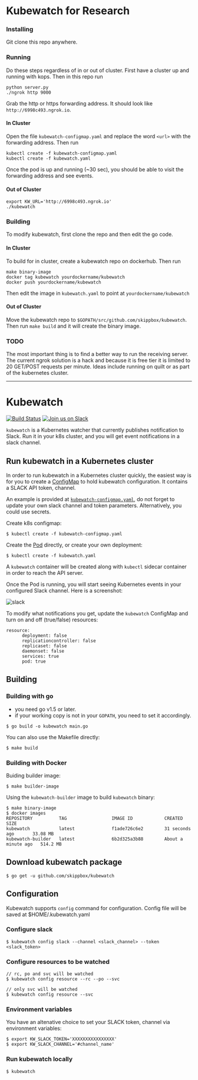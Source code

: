 # Kubewatch for Research

### Installing

Git clone this repo anywhere.

### Running

Do these steps regardless of in or out of cluster. First have a cluster up and running with kops. Then in this repo run

    python server.py
    ./ngrok http 9000

Grab the http or https forwarding address. It should look like `http://6998c493.ngrok.io`. 

#### In Cluster

Open the file `kubewatch-configmap.yaml` and replace the word `<url>` with the forwarding address. Then run

    kubectl create -f kubewatch-configmap.yaml
    kubectl create -f kubewatch.yaml

Once the pod is up and running (~30 sec), you should be able to visit the forwarding address and see events.

#### Out of Cluster

    export KW_URL='http://6998c493.ngrok.io'
    ./kubewatch

### Building

To modify kubewatch, first clone the repo and then edit the go code. 

#### In Cluster
To build for in cluster, create a kubewatch repo on dockerhub. Then run

    make binary-image
    docker tag kubewatch yourdockername/kubewatch
    docker push yourdockername/kubewatch
    
Then edit the image in `kubewatch.yaml` to point at `yourdockername/kubewatch`

#### Out of Cluster
Move the kubewatch repo to `$GOPATH/src/github.com/skippbox/kubewatch`. Then run `make build` and it will create the binary image.

### TODO

The most important thing is to find a better way to run the receiving server. The current ngrok solution is a hack
and because it is free tier it is limited to 20 GET/POST requests per minute. Ideas include running on quilt or as
part of the kubernetes cluster. 

-----------------------------------------------------

# Kubewatch
[![Build Status](https://travis-ci.org/skippbox/kubewatch.svg?branch=master)](https://travis-ci.org/skippbox/kubewatch) [![Join us on Slack](https://s3.eu-central-1.amazonaws.com/ngtuna/join-us-on-slack.png)](https://skippbox.herokuapp.com)

`kubewatch` is a Kubernetes watcher that currently publishes notification to Slack. Run it in your k8s cluster, and you will get event notifications in a slack channel.

## Run kubewatch in a Kubernetes cluster

In order to run kubewatch in a Kubernetes cluster quickly, the easiest way is for you to create a [ConfigMap](https://github.com/skippbox/kubewatch/blob/master/kubewatch-configmap.yaml) to hold kubewatch configuration. It contains a SLACK API token, channel.

An example is provided at [`kubewatch-configmap.yaml`](https://github.com/skippbox/kubewatch/blob/master/kubewatch-configmap.yaml), do not forget to update your own slack channel and token parameters. Alternatively, you could use secrets.

Create k8s configmap:

```console
$ kubectl create -f kubewatch-configmap.yaml
```
Create the [Pod](https://github.com/skippbox/kubewatch/blob/master/kubewatch.yaml) directly, or create your own deployment:

```console
$ kubectl create -f kubewatch.yaml
```

A `kubewatch` container will be created along with `kubectl` sidecar container in order to reach the API server.

Once the Pod is running, you will start seeing Kubernetes events in your configured Slack channel. Here is a screenshot:

![slack](./docs/slack.png)

To modify what notifications you get, update the `kubewatch` ConfigMap and turn on and off (true/false) resources:

```
resource:
      deployment: false
      replicationcontroller: false
      replicaset: false
      daemonset: false
      services: true
      pod: true
```

## Building

### Building with go

- you need go v1.5 or later.
- if your working copy is not in your `GOPATH`, you need to set it accordingly.

```console
$ go build -o kubewatch main.go
```

You can also use the Makefile directly:

```console
$ make build
```

### Building with Docker

Buiding builder image:

```console
$ make builder-image
```

Using the `kubewatch-builder` image to build `kubewatch` binary:

```console
$ make binary-image
$ docker images
REPOSITORY          TAG                 IMAGE ID            CREATED              SIZE
kubewatch           latest              f1ade726c6e2        31 seconds ago       33.08 MB
kubewatch-builder   latest              6b2d325a3b88        About a minute ago   514.2 MB
```

## Download kubewatch package

```console
$ go get -u github.com/skippbox/kubewatch
```

## Configuration
Kubewatch supports `config` command for configuration. Config file will be saved at $HOME/.kubewatch.yaml

### Configure slack

```console
$ kubewatch config slack --channel <slack_channel> --token <slack_token>
```

### Configure resources to be watched

```console
// rc, po and svc will be watched
$ kubewatch config resource --rc --po --svc

// only svc will be watched
$ kubewatch config resource --svc
```

### Environment variables
You have an altenative choice to set your SLACK token, channel via environment variables:

```console
$ export KW_SLACK_TOKEN='XXXXXXXXXXXXXXXX'
$ export KW_SLACK_CHANNEL='#channel_name'
```

### Run kubewatch locally

```console
$ kubewatch
```

